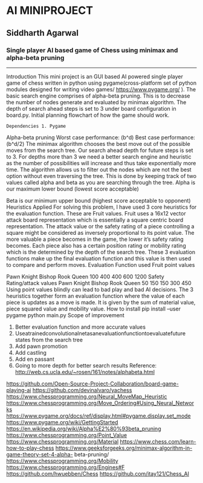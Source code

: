 # AI MINIPROJECT
## Siddharth Agarwal 
### Single player AI based game of Chess using minimax and alpha-beta pruning

---------------------
Introduction
This mini project is an GUI based AI powered single player game of chess written in python using pygame(cross-platform set of python modules designed for writing video games/ https://www.pygame.org/ ). The basic search engine comprises of alpha-beta pruning. This is to decrease the number of nodes generate and evaluated by minimax algorithm. The depth of search ahead steps is set to 3 under board configuration in board.py.
Initial planning flowchart of how the game should work.
   
    Dependencies 1. Pygame
Alpha-beta pruning Worst case performance: (b^d) Best case performance: (b^d/2)
The minimax algorithm chooses the best move out of the possible moves from the search tree. Our search ahead depth for future steps is set to 3. For depths more than 3 we need a better search engine and heuristic as the number of possibilities will increase and thus take exponentially more time. The algorithm allows us to filter out the nodes which are not the best option without even traversing the tree. This is done by keeping track of two values called alpha and beta as you are searching through the tree.
Alpha is our maximum lower bound (lowest score acceptable)
  
Beta is our minimum upper bound (highest score acceptable to opponent)
Heuristics Applied
For solving this problem, I have used 3 core heuristics for the evaluation function.
These are Fruit values. Fruit uses a 16x12 vector attack board representation which is essentially a square centric board representation.
The attack value or the safety rating of a piece controlling a square might be considered as inversely proportional to its point value. The more valuable a piece becomes in the game, the lower it’s safety rating becomes. Each piece also has a certain position rating or mobility rating which is the determined by the depth of the search tree. These 3 evaluation functions make up the final evaluation function and this value is then used to compare and perform moves.
Evaluation Function used
       Fruit point values
  
   Pawn
      Knight
      Bishop
      Rook
      Queen
    100
   400
   400
   600
   1200
     Safety Rating/attack values
    Pawn
   Knight
   Bishop
   Rook
   Queen
    50
      150
      150
      300
      450
  Using point values blindly can lead to bad play and bad AI decisions.
The 3 heuristics together form an evaluation function where the value of each piece is updates as a move is made. It is given by the sum of material value, piece squared value and mobility value.
How to install
pip install –user pygame python main.py
Scope of improvement
1. Better evaluation function and more accurate values
2. Useatrainedconvolutionalnetasanevaluationfunctiontoevaluatefuture
states from the search tree
3. Add pawn promotion
4. Add castling
5. Add en passant
6. Going to more depth for better search results
Reference:
http://web.cs.ucla.edu/~rosen/161/notes/alphabeta.html
    
https://github.com/Open-Source-Project-Collaboration/board-game-playing-ai
https://github.com/devinalvaro/yachess
https://www.chessprogramming.org/Neural_MoveMap_Heuristic
https://www.chessprogramming.org/Move_Ordering#Using_Neural_Networks
https://www.pygame.org/docs/ref/display.html#pygame.display.set_mode
https://www.pygame.org/wiki/GettingStarted
https://en.wikipedia.org/wiki/Alpha%E2%80%93beta_pruning
https://www.chessprogramming.org/Point_Value https://www.chessprogramming.org/Material https://www.chess.com/learn-how-to-play-chess https://www.geeksforgeeks.org/minimax-algorithm-in-game-theory-set-4-alpha- beta-pruning/
https://www.chessprogramming.org/Mobility https://www.chessprogramming.org/Engines#F https://github.com/hwuebben/Chess https://github.com/itay121/Chess_AI
                 